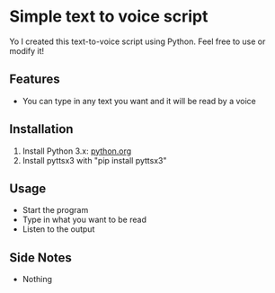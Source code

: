 # Simple text to voice script

Yo I created this text-to-voice script using Python. Feel free to use or modify it!

## Features
- You can type in any text you want and it will be read by a voice


## Installation
1. Install Python 3.x: [python.org](https://www.python.org/)
2. Install pyttsx3 with "pip install pyttsx3"


## Usage
- Start the program
- Type in what you want to be read
- Listen to the output

## Side Notes
- Nothing